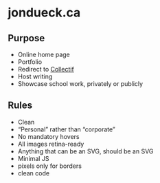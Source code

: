 jondueck.ca
===========

## Purpose
* Online home page
* Portfolio
* Redirect to [Collectif](http://www.collectif.co)
* Host writing
* Showcase school work, privately or publicly

## Rules

* Clean
* “Personal” rather than “corporate”
* No mandatory hovers
* All images retina-ready
* Anything that can be an SVG, should be an SVG
* Minimal JS
* pixels only for borders
* clean code
